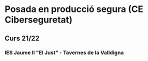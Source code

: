# Posada en producció segura (CE Ciberseguretat)
## Curs 21/22
### IES Jaume II "El Just" - Tavernes de la Valldigna
